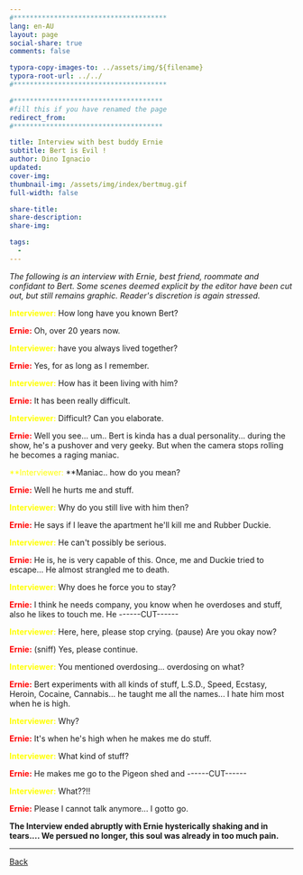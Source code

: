 ```yaml
---
#**************************************
lang: en-AU
layout: page
social-share: true
comments: false

typora-copy-images-to: ../assets/img/${filename}
typora-root-url: ../../
#**************************************

#*************************************
#fill this if you have renamed the page
redirect_from:
#*************************************

title: Interview with best buddy Ernie
subtitle: Bert is Evil ! 
author: Dino Ignacio
updated: 
cover-img: 
thumbnail-img: /assets/img/index/bertmug.gif
full-width: false

share-title: 
share-description: 
share-img: 

tags:
  -
---
```


*The following is an interview with Ernie, best friend, roommate and confidant to Bert. Some scenes deemed explicit by the editor have been cut out, but still remains graphic. Reader's discretion is again stressed.*

<span style="color:yellow">**Interviewer:**</span> How long have you known Bert?

<span style="color:red">**Ernie:**</span> Oh, over 20 years now. 

<span style="color:yellow">**Interviewer:**</span> have you always lived together?

<span style="color:red">**Ernie:**</span> Yes, for as long as I remember. 

<span style="color:yellow">**Interviewer:**</span> How has it been living with him?

<span style="color:red">**Ernie:</span>** It has been really difficult.

<span style="color:yellow">**Interviewer:**</span> Difficult? Can you elaborate.

<span style="color:red">**Ernie:**</span> Well you see... um.. Bert is kinda has a dual personality... during the show, he's a pushover and very geeky. But when the camera stops rolling he becomes a raging maniac.

<span style="color:yellow">**Interviewer:</span> **Maniac.. how do you mean?

<span style="color:red">**Ernie:**</span> Well he hurts me and stuff.

<span style="color:yellow">**Interviewer:**</span> Why do you still live with him then?

<span style="color:red">**Ernie:**</span> He says if I leave the apartment he'll kill me and Rubber Duckie.

<span style="color:yellow">**Interviewer:</span>** He can't possibly be serious.

<span style="color:red">**Ernie:**</span> He is, he is very capable of this. Once, me and Duckie tried to escape... He almost strangled me to death.

<span style="color:yellow">**Interviewer:**</span> Why does he force you to stay?

<span style="color:red">**Ernie:**</span> I think he needs company, you know when he overdoses and stuff, also he likes to touch me. He ------CUT------

<span style="color:yellow">**Interviewer:**</span> Here, here, please stop crying. (pause) Are you okay now? 

<span style="color:red">**Ernie:**</span> (sniff) Yes, please continue.

<span style="color:yellow">**Interviewer:**</span> You mentioned overdosing... overdosing on what?

<span style="color:red">**Ernie:**</span> Bert experiments with all kinds of stuff, L.S.D., Speed, Ecstasy, Heroin, Cocaine, Cannabis... he taught me all the names... I hate him most when he is high.

<span style="color:yellow">**Interviewer:**</span> Why?

<span style="color:red">**Ernie:**</span> It's when he's high when he makes me do stuff.

<span style="color:yellow">**Interviewer:**</span> What kind of stuff? 

<span style="color:red">**Ernie:**</span> He makes me go to the Pigeon shed and ------CUT------ 

<span style="color:yellow">**Interviewer:**</span> What??!!

<span style="color:red">**Ernie:**</span> Please I cannot talk anymore... I gotto go.

**The Interview ended abruptly with Ernie hysterically shaking and in tears.... We persued no longer, this soul was already in too much pain.**

---

 [Back](the-interviews-and-documents.md) 
